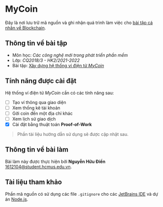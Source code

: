 # MyCoin

Đây là nơi lưu trữ mã nguồn và ghi nhận quá trình làm việc cho [bài tập cá nhân về Blockchain][exercise].

## Thông tin về bài tập
- Môn học: *Các công nghệ mới trong phát triển phần mềm*
- Lớp: *CQ2018/3 - HK2/2021-2022*
- Bài tập: [Xây dựng hệ thống ví điện tử *MyCoin*][exercise]

## Tính năng được cài đặt
Hệ thống ví điện tử *MyCoin* cần có các tính năng sau:
- [ ] Tạo ví thông qua giao diện
- [ ] Xem thống kê tài khoản
- [ ] Gởi coin đến một địa chỉ khác
- [ ] Xem lịch sử giao dịch
- [x] Cài đặt bằng thuật toán **Proof-of-Work**

> Phần tài liệu hướng dẫn sử dụng sẽ được cập nhật sau.

## Thông tin về bài làm
Bài làm này được thực hiện bởi **Nguyễn Hữu Điền** [<1612104@student.hcmus.edu.vn>][email].

## Tài liệu tham khảo
Phần mã nguồn có sử dụng các file `.gitignore` cho các [JetBrains IDE](https://github.com/github/gitignore/blob/main/Global/JetBrains.gitignore) và dự án [Node.js](https://github.com/github/gitignore/blob/main/Node.gitignore).

[exercise]: https://courses.fit.hcmus.edu.vn/mod/assign/view.php?id=92265
[email]: mailto:1612104@student.hcmus.edu.vn

